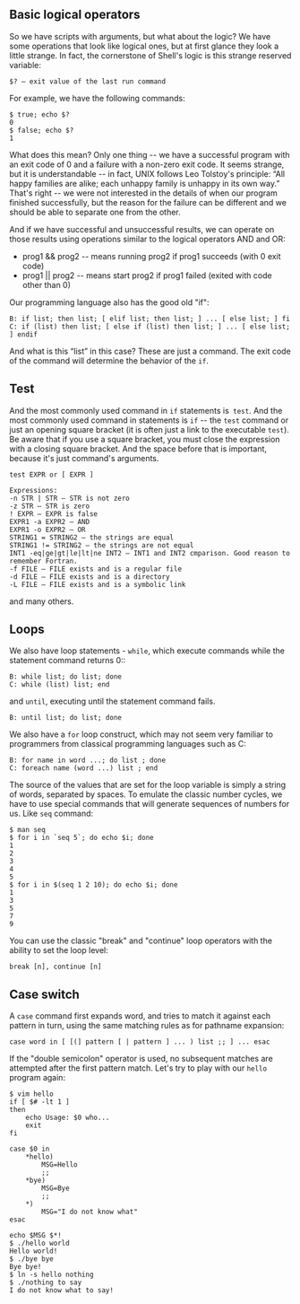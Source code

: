 ## Basic logical operators

So we have scripts with arguments, but what about the logic? We have some operations that look like logical ones, but at first glance they look a little strange. In fact, the cornerstone of Shell's logic is this strange reserved variable:
```
$? – exit value of the last run command
```
For example, we have the following commands:
```
$ true; echo $?
0
$ false; echo $?
1
```
What does this mean? Only one thing -- we have a successful program with an exit code of 0 and a failure with a non-zero exit code. It seems strange, but it is understandable -- in fact, UNIX follows Leo Tolstoy's principle: “All happy families are alike; each unhappy family is unhappy in its own way.” That's right -- we were not interested in the details of when our program finished successfully, but the reason for the failure can be different and we should be able to separate one from the other.

And if we have successful and unsuccessful results, we can operate on those results using operations similar to the logical operators AND and OR:
* prog1 && prog2 -- means running prog2 if prog1 succeeds (with 0 exit code)
* prog1 || prog2 -- means start prog2 if prog1 failed (exited with code other than 0)

Our programming language also has the good old "if":
```
B: if list; then list; [ elif list; then list; ] ... [ else list; ] fi
C: if (list) then list; [ else if (list) then list; ] ... [ else list; ] endif
```
And what is this “list” in this case? These are just a command. The exit code of the command will determine the behavior of the `if`.

## Test
And the most commonly used command in `if` statements is` test`. And the most commonly used command in statements is `if` -- the `test` command or just an opening square bracket (it is often just a link to the executable `test`). Be aware that if you use a square bracket, you must close the expression with a closing square bracket. And the space before that is important, because it's just command's arguments.
```
test EXPR or [ EXPR ]

Expressions:
-n STR | STR – STR is not zero
-z STR – STR is zero
! EXPR – EXPR is false
EXPR1 -a EXPR2 – AND
EXPR1 -o EXPR2 – OR
STRING1 = STRING2 – the strings are equal
STRING1 != STRING2 – the strings are not equal
INT1 -eq|ge|gt|le|lt|ne INT2 – INT1 and INT2 cmparison. Good reason to remember Fortran.
-f FILE – FILE exists and is a regular file
-d FILE – FILE exists and is a directory
-L FILE – FILE exists and is a symbolic link
```
and many others.

## Loops
We also have loop statements - `while`, which execute commands while the statement command returns 0::
```
B: while list; do list; done
C: while (list) list; end
```
and `until`, executing until the statement command fails.
```
B: until list; do list; done
```
We also have a `for` loop construct, which may not seem very familiar to programmers from classical programming languages such as C:
```
B: for name in word ...; do list ; done
C: foreach name (word ...) list ; end
```
The source of the values that are set for the loop variable is simply a string of words, separated by spaces. To emulate the classic number cycles, we have to use special commands that will generate sequences of numbers for us. Like `seq` command:
```
$ man seq
$ for i in `seq 5`; do echo $i; done
1
2
3
4
5
$ for i in $(seq 1 2 10); do echo $i; done
1
3
5
7
9
```
You can use the classic "break" and "continue" loop operators with the ability to set the loop level:
```
break [n], continue [n]
```

## Case switch
A `case` command first expands word, and tries to match it against each pattern in turn, using the same matching rules as for pathname expansion:
```
case word in [ [(] pattern [ | pattern ] ... ) list ;; ] ... esac
```
If the "double semicolon" operator is used, no subsequent matches are attempted after the first pattern match. Let's try to play with our `hello` program again:
```
$ vim hello 
if [ $# -lt 1 ]
then
	echo Usage: $0 who...
	exit
fi

case $0 in
	*hello)
		MSG=Hello
		;;
	*bye)
		MSG=Bye
		;;
	*)
		MSG="I do not know what"
esac

echo $MSG $*!
$ ./hello world
Hello world!
$ ./bye bye
Bye bye!
$ ln -s hello nothing
$ ./nothing to say
I do not know what to say!
```

